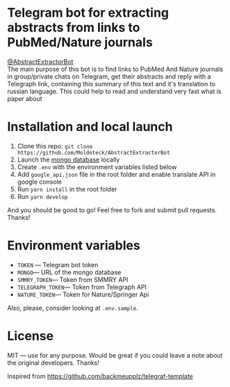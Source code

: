 
 # Telegram bot for extracting abstracts from links to PubMed/Nature journals
 <a href="https://t.me/AbstractExtractorBot">@AbstractExtractorBot</a><br>
The main purpose of this bot is to find links to PubMed And Nature journals in group/private chats on Telegram, get their abstracts and reply with a Telegraph link, containing this summary of this text and it's translation to russian language. This could help to read and understand very fast what is paper about


# Installation and local launch

1. Clone this repo: `git clone https://github.com/Moldoteck/AbstractExtractorBot`
2. Launch the [mongo database](https://www.mongodb.com/) locally
3. Create `.env` with the environment variables listed below
4. Add `google_api.json` file in the root folder and enable translate API in google console
4. Run `yarn install` in the root folder
5. Run `yarn develop`

And you should be good to go! Feel free to fork and submit pull requests. Thanks!

# Environment variables

- `TOKEN` — Telegram bot token
- `MONGO`— URL of the mongo database
- `SMMRY_TOKEN`— Token from SMMRY API
- `TELEGRAPH_TOKEN`— Token from Telegraph API
- `NATURE_TOKEN`— Token for Nature/Springer Api

Also, please, consider looking at `.env.sample`.

# License

MIT — use for any purpose. Would be great if you could leave a note about the original developers. Thanks!

Inspired from https://github.com/backmeupplz/telegraf-template
